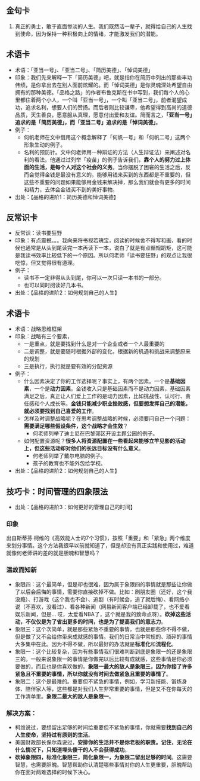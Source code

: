
## 金句卡
1. 真正的勇士，敢于直面惨淡的人生。我们既然活一辈子，就得给自己的人生找到使命，因为保持一种积极向上的情绪，才能激发我们的潜能。

## 术语卡
- 术语：「亚当一号」、「亚当二号」、「简历美德」、「悼词美德」
- 印象：我们先来解释一下「简历美德」吧，就是指你在简历中列出的那些丰功伟绩，是你拿出去在别人面前炫耀的。而「悼词美德」是你灵魂深处希望自由拥有的那种美德。「品格之路」的作者布鲁克斯在书中写到，我们每个人的心里都住着两个小人，一个叫「亚当一号」，一个叫「亚当二号」，前者渴望成功，追求名利，想要人们的赞扬。而后者则比较谦卑，他希望得到高尚的道德品质，天生善良，愿意服从真理，愿意付出爱和友谊。简而言之，**「亚当一号」追求的是「简历美德」，而「亚当二号」追求的是「悼词美德」**。
- 例子：
	- 何帆老师在文中借用这个概念解释了「何帆一号」和「何帆二号」这两个形象生动的例子。
	- 名利的预防针。文中何老师用一种辩证的方法（人生辩证法）来阐述对名利的看法。他通过过列举「疫苗」的例子告诉我们，**靠个人的努力过上体面的生活，是每个人对这个社会的义务**。当你摆脱了困窘的生活之后，反而会觉得金钱是最没有意义的。能够用钱来买到的东西都是不重要的，但这些不重要的问题如果能够用金钱来解决掉，那么我们就会有更多的时间和精力，去体会金钱买不到的美好事物。
- 出处：【品格的进阶1：简历美德和悼词美德】

## 反常识卡
- 反常识：读书要狂野
- 印象：有点震撼。。。我向来将书视若瑰宝，阅读的时候舍不得写和画，看的时候也通常是从头到尾读完一本再读下一本，说白了就是有点循规蹈矩，这可能是我读书效率比较低下的一个原因。所以何老师「读书要狂野」的观点让我很吃惊，但又觉得很有道理。
- 例子：
	- 读书不一定非得从头到尾，你可以一次只读一本书的一部分。
	- 也可以同时阅读好几本书。
- 出处：【品格的进阶2：如何规划自己的人生】

## 术语卡
- 术语：战略思维框架
- 印象：战略有三个要素，
	- 一是重点，就是要找到什么是对一个企业或者一个人最重要的
	- 二是调整，就是要随时根据外部的变化，根据新的机遇和挑战来调整原来的规划
	- 三是执行，执行就是要有效的分配资源
- 例子：
	- 什么因素决定了你的工作选择呢？事实上，有两个因素。一个是**基础因素**，一个是**动力因素**。金钱收入只是基础因素而不是动力因素，基础因素满足之后，真正让人们爱上工作的是动力因素，比如挑战性、认可行、责任感和个人成长等。**金钱只能减少职业挫败感，但要想发挥自己的潜能，就必须要找到自己喜爱的工作**。
	- 怎样及时调整战略呢？在思考调整战略的时候，必须要问自己一个问题：**需要满足哪些假设条件，这个战略才会生效**？
		- 何老师列举了迪士尼在巴黎郊区开设主题公园的例子。
	- 如何配置资源呢？**很多人将资源配置在一些看起来能够立竿见影的活动上，但这些活动却对他们的长远目标没有什么意义**。
		- 何老师列举了戴尔电脑的例子。
		- 孩子的教育也不能外包给学校。
- 出处：【品格的进阶2：如何规划自己的人生】

## 技巧卡：时间管理的四象限法
- 出处：【品格的进阶3：如何更好的管理自己的时间】
### 印象
出自斯蒂芬·柯维的《高效能人士的7个习惯》，按照「重要」和「紧急」两个维度来划分事情。这个方法我很早以前就知道了，但是却没有真正实践和使用过，难道就像何老师讲的差的就是胆魄和智慧吗？

### 温故而知新
- 象限四：这个最简单，但是却也很难，因为属于象限四的事情就是那些让你做了以后会后悔的事情，需要你直接砍掉不做。比如：刷朋友圈（还好，这个我没瘾）、打游戏（这个我也不会）、追剧（有时候会，追了就后悔）、看网络小说（不喜欢，没看过）、看各种新闻（网易新闻客户端已经卸载了，也不爱看娱乐新闻，但是… 哎，太爱看NBA了，这个就是我的致命点呀）。**砍掉这些活动，不仅仅是为了省出更多的时间，也是为了提高我们的意志力**。
- 象限三：这个次简单，就是那些紧急不重要的事情，也就是那些你不得不做，但是做了又不会给你带来成就感的事情。我们的日常当中常规的、琐碎的事情大多集中在此。因为不得不做，所以最好的办法就是**标准化**和**流程化**。
- 象限一：这个比较复杂，因为有些事情我们很难判断到底是象限一的还是象限三的。一般来说象限一的事情是你做完以后比较有成就感，这些事情是你必须要做的，而且也是你喜欢做的。**象限一最大的敌人是象限三，因为你接了许多紧急且不重要的事情，所以你就没有时间去做紧急且重要的事情了**。
- 象限二：这个是最难的。重要但不紧急的事情，例如，学习新技能、锻炼身体、陪伴家人等，这些都是对我们人生非常重要的事情，但是又不在你每天的工作清单里。**象限二最大的敌人是象限一**。
### 解决方案：
- 柯维说过，要想留出足够的时间给重要但不紧急的事情，你就需要**找到自己的人生使命，坚持过有原则的生活**。
- 美国财政部长保尔森说过，**安排你的生活并不是你老板的职责。记住，无论在什么情况下，只知道埋头傻干的人不会获得成功**。
- **砍掉象限四，标准化象限三，简化象限一，为象限二留出足够的时间**。这需要智慧，也需要胆魄。智慧帮助你认清楚哪些事情对你的人生更重要，胆魄帮助你在面对两难选择的时候下决心。
